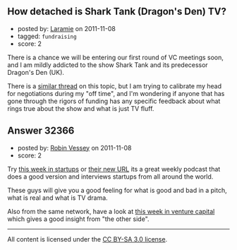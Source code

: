 ## How detached is Shark Tank (Dragon's Den) TV?

- posted by: [Laramie](https://stackexchange.com/users/-1/14246-laramie) on 2011-11-08
- tagged: `fundraising`
- score: 2

There is a chance we will be entering our first round of VC meetings soon, and I am mildly addicted to the show Shark Tank and its predecessor Dragon's Den (UK).

There is a [similar thread][1] on this topic, but I am trying to calibrate my head for negotiations during my "off time", and I'm wondering if anyone that has gone through the rigors of funding has any specific feedback about what rings true about the show and what is just TV fluff.


  [1]: http://answers.onstartups.com/questions/13371/is-there-a-good-tv-series-or-movie-that-can-enlighten-me-how-to-do-business-or-i


## Answer 32366

- posted by: [Robin Vessey](https://stackexchange.com/users/-1/984-robin-vessey) on 2011-11-08
- score: 2

<p>Try <a href="http://thisweekinstartups.com/" rel="nofollow">this week in startups</a> or <a href="http://thisweekin.com/thisweekin-startups/" rel="nofollow">their new URL</a> its a great weekly podcast that does a good version and interviews startups from all around the world.</p>

<p>These guys will give you a good feeling for what is good and bad in a pitch, what is real and what is TV drama.</p>

<p>Also from the same network, have a look at <a href="http://thisweekin.com/thisweekin-venture-capital/" rel="nofollow">this week in venture capital</a> which gives a good insight from "the other side".</p>




---

All content is licensed under the [CC BY-SA 3.0 license](https://creativecommons.org/licenses/by-sa/3.0/).
